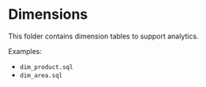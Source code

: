 # Dimensions

This folder contains dimension tables to support analytics.

Examples:
- `dim_product.sql`
- `dim_area.sql`